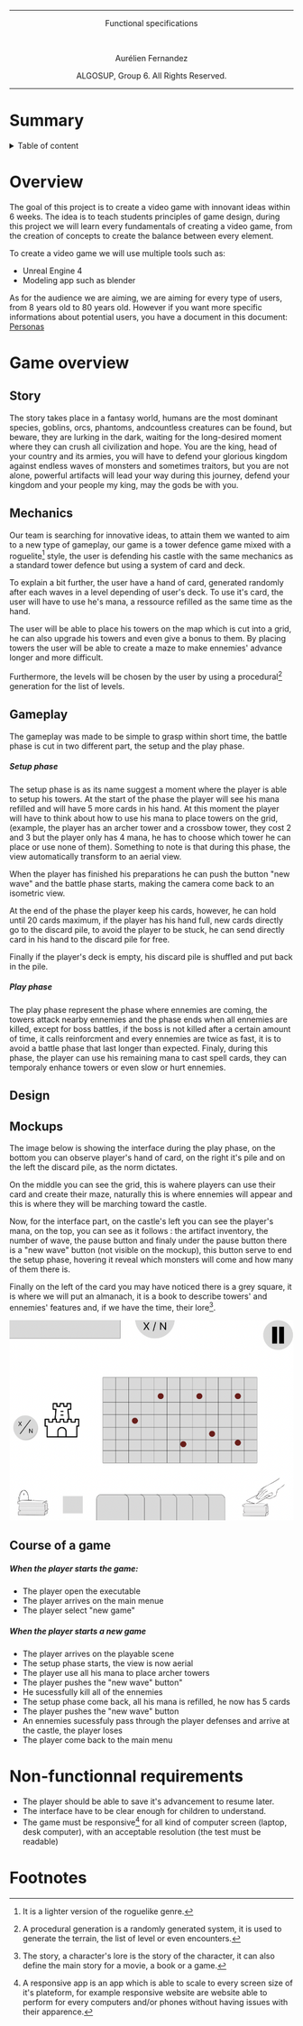 <hr>
<p align="center"> Functional specifications </p>
<br>
<p align="center"> Aurélien Fernandez</p>
<p align="center"> ALGOSUP, Group 6. All Rights Reserved.</p>
<hr>

# Summary

<details>

<summary>Table of content</summary>

- [Summary](#summary)
- [Overview](#overview)
- [Game overview](#game-overview)
  - [Story](#story)
  - [Mechanics](#mechanics)
  - [Gameplay](#gameplay)
        - [Setup phase](#setup-phase)
        - [Play phase](#play-phase)
  - [Design](#design)
  - [Mockups](#mockups)
  - [Course of a game](#course-of-a-game)
        - [When the player starts the game:](#when-the-player-starts-the-game)
        - [When the player starts a new game](#when-the-player-starts-a-new-game)
- [Non-functionnal requirements](#non-functionnal-requirements)
- [Footnotes](#footnotes)

</details>

# Overview

The goal of this project is to create a video game with innovant ideas within 6 weeks.
The idea is to teach students principles of game design, during this project we will learn every fundamentals of creating a video game, from the creation of concepts to create the balance between every element.

To create a video game we will use multiple tools such as:

- Unreal Engine 4
- Modeling app such as blender
  
As for the audience we are aiming, we are aiming for every type of users, from 8 years old to 80 years old. However if you want more specific informations about potential users, you have a document in this document: [Personas](./Personas.md)

# Game overview

## Story

The story takes place in a fantasy world, humans are the most dominant species, goblins, orcs, phantoms, andcountless creatures can be found, but beware, they are lurking in the dark, waiting for the long-desired moment where they can crush all civilization and hope. You are the king, head of your country and its armies, you will have to defend your glorious kingdom against endless waves of monsters and sometimes traitors, but you are not alone, powerful artifacts will lead your way during this journey, defend your kingdom and your people my king, may the gods be with you.

## Mechanics

Our team is searching for innovative ideas, to attain them we wanted to aim to a new type of gameplay, our game is a tower defence game mixed with a roguelite[^roguelite] style, the user is defending his castle with the same mechanics as a standard tower defence but using a system of card and deck.

To explain a bit further, the user have a hand of card, generated randomly after each waves in a level depending of user's deck. To use it's card, the user will have to use he's mana, a ressource refilled as the same time as the hand.

The user will be able to place his towers on the map which is cut into a grid, he can also upgrade his towers and even give a bonus to them. By placing towers the user will be able to create a maze to make ennemies' advance longer and more difficult.

Furthermore, the levels will be chosen by the user by using a procedural[^procedural] generation for the list of levels.

## Gameplay

The gameplay was made to be simple to grasp within short time, the battle phase is cut in two different part, the setup and the play phase.

##### Setup phase

The setup phase is as its name suggest a moment where the player is able to setup his towers. At the start of the phase the player will see his mana refilled and will have 5 more cards in his hand. At this moment the player will have to think about how to use his mana to place towers on the grid, (example, the player has an archer tower and a crossbow tower, they cost 2 and 3 but the player only has 4 mana, he has to choose which tower he can place or use none of them). Something to note is that during this phase, the view automatically transform to an aerial view.

When the player has finished his preparations he can push the button "new wave" and the battle phase starts, making the camera come back to an isometric view.

At the end of the phase the player keep his cards, however, he can hold until 20 cards maximum, if the player has his hand full, new cards directly go to the discard pile, to avoid the player to be stuck, he can send directly card in his hand to the discard pile for free.

Finally if the player's deck is empty, his discard pile is shuffled and put back in the pile.

##### Play phase

The play phase represent the phase where ennemies are coming, the towers attack nearby ennemies and the phase ends when all ennemies are killed, except for boss battles, if the boss is not killed after a certain amount of time, it calls reinforcment and every ennemies are twice as fast, it is to avoid a battle phase that last longer than expected. Finaly, during this phase, the player can use his remaining mana to cast spell cards, they can temporaly enhance towers or even slow or hurt ennemies.

## Design

## Mockups

The image below is showing the interface during the play phase, on the bottom you can observe player's hand of card, on the right it's pile and on the left the discard pile, as the norm dictates.

On the middle you can see the grid, this is wahere players can use their card and create their maze, naturally this is where ennemies will appear and this is where they will be marching toward the castle.

Now, for the interface part, on the castle's left you can see the player's mana, on the top, you can see as it follows : the artifact inventory, the number of wave, the pause button and finaly under the pause button there is a "new wave" button (not visible on the mockup), this button serve to end the setup phase, hovering it reveal which monsters will come and how many of them there is.

Finally on the left of the card you may have noticed there is a grey square, it is where we will put an almanach, it is a book to describe towers' and ennemies' features and, if we have the time, their lore[^lore].

<img src="Images/Mockup.png">

## Course of a game

##### When the player starts the game:

- The player open the executable
- The player arrives on the main menue
- The player select "new game"
  
##### When the player starts a new game

- The player arrives on the playable scene
- The setup phase starts, the view is now aerial
- The player use all his mana to place archer towers
- The player pushes the "new wave" button"
- He sucessfully kill all of the ennemies
- The setup phase come back, all his mana is refilled, he now has 5 cards
- The player pushes the "new wave" button
- An ennemies sucessfuly pass through the player defenses and arrive at the castle, the player loses
- The player come back to the main menu

<!-- ### Menu

### Playable stages

### "resting" stages -->

# Non-functionnal requirements

- The player should be able to save it's advancement to resume later.
- The interface have to be clear enough for children to understand.
- The game must be responsive[^responsive] for all kind of computer screen (laptop, desk computer), with an acceptable resolution (the test must be readable)

# Footnotes
[^lore]: The story, a character's lore is the story of the character, it can also define the main story for a movie, a book or a game.
[^roguelite]: It is a lighter version of the roguelike[^roguelike] genre.
[^roguelike]: As the name suggest, it is a genre of game based on the gameplay of the game "Rogue" a video game from 1980, in this game the user axplore a dungeon where monsters lurk in the dark, the user have to find object to help him finishing the game, most of the time this genre is associated with procedural maps.
[^procedural]: A procedural generation is a randomly generated system, it is used to generate the terrain, the list of level or even encounters.
[^responsive]: A responsive app is an app which is able to scale to every screen size of it's plateform, for example responsive website are website able to perform for every computers and/or phones without having issues with their apparence.
